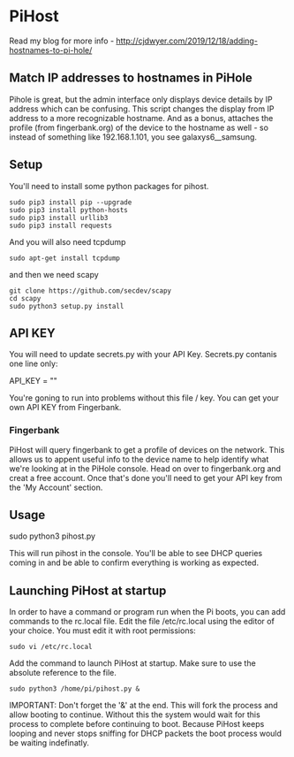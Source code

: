 # PiHost

Read my blog for more info - http://cjdwyer.com/2019/12/18/adding-hostnames-to-pi-hole/

## Match IP addresses to hostnames in PiHole

Pihole is great, but the admin interface only displays device details 
by IP address which can be confusing. This script changes the display
from IP address to a more recognizable hostname. And as a bonus, attaches
the profile (from fingerbank.org) of the device to the hostname as well - 
so instead of something like 192.168.1.101, you see galaxys6__samsung.

## Setup

You'll need to install some python packages for pihost.

    sudo pip3 install pip --upgrade
    sudo pip3 install python-hosts
    sudo pip3 install urllib3
    sudo pip3 install requests

And you will also need tcpdump

    sudo apt-get install tcpdump

and then we need scapy

    git clone https://github.com/secdev/scapy
    cd scapy
    sudo python3 setup.py install

## API KEY

You will need to update secrets.py with your API Key. Secrets.py contanis one
line only:

API_KEY = "<Insert your key here>"

You're goning to run into problems without this file / key. You can get your 
own API KEY from Fingerbank.

### Fingerbank

PiHost will query fingerbank to get a profile of devices on the network.
This allows us to appent useful info to the device name to help identify
what we're looking at in the PiHole console. Head on over to fingerbank.org
and creat a free account. Once that's done you'll need to get your API key
from the 'My Account' section.

## Usage

sudo python3 pihost.py

This will run pihost in the console. You'll be able to see DHCP queries coming in
and be able to confirm everything is working as expected.

## Launching PiHost at startup

In order to have a command or program run when the Pi boots, you can add commands
to the rc.local file. Edit the file /etc/rc.local using the editor of your choice.
You must edit it with root permissions:

    sudo vi /etc/rc.local

Add the command to launch PiHost at startup. Make sure to use the absolute reference
to the file.

    sudo python3 /home/pi/pihost.py &

IMPORTANT: Don't forget the '&' at the end. This will fork the process and allow
booting to continue. Without this the system would wait for this process to
complete before continuing to boot. Because PiHost keeps looping and never stops
sniffing for DHCP packets the boot process would be waiting indefinatly.